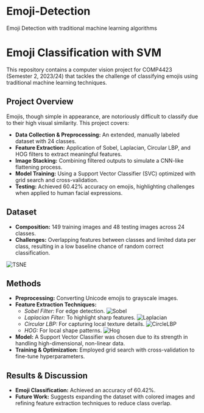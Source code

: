 # Emoji-Detection
Emoji Detection with traditional machine learning algorithms

# Emoji Classification with SVM

This repository contains a computer vision project for COMP4423 (Semester 2, 2023/24) that tackles the challenge of classifying emojis using traditional machine learning techniques.

## Project Overview

Emojis, though simple in appearance, are notoriously difficult to classify due to their high visual similarity. This project covers:
- **Data Collection & Preprocessing:** An extended, manually labeled dataset with 24 classes.
- **Feature Extraction:** Application of Sobel, Laplacian, Circular LBP, and HOG filters to extract meaningful features.
- **Image Stacking:** Combining filtered outputs to simulate a CNN-like flattening process.
- **Model Training:** Using a Support Vector Classifier (SVC) optimized with grid search and cross-validation.
- **Testing:** Achieved 60.42% accuracy on emojis, highlighting challenges when applied to human facial expressions.

## Dataset

- **Composition:** 149 training images and 48 testing images across 24 classes.
- **Challenges:** Overlapping features between classes and limited data per class, resulting in a low baseline chance of random correct classification.

![TSNE](https://github.com/user-attachments/assets/8dd34cdb-a75a-4222-9835-c641d72b8bca)


## Methods

- **Preprocessing:** Converting Unicode emojis to grayscale images.
- **Feature Extraction Techniques:**
  - *Sobel Filter:* For edge detection.
 ![Sobel](https://github.com/user-attachments/assets/c85d986d-f17d-4f53-86d8-a7359383acc8)
  - *Laplacian Filter:* To highlight sharp features.
 ![Laplacian](https://github.com/user-attachments/assets/aee91ee9-89ae-43ec-aaa8-b5359d42627a)
  - *Circular LBP:* For capturing local texture details.
![CircleLBP](https://github.com/user-attachments/assets/a4b0612a-82ab-4ede-a2c3-6eeca71a2263)
  - *HOG:* For local shape patterns.
![Hog](https://github.com/user-attachments/assets/69eb6e89-bd33-4b5b-8d95-1aab3a822483)
- **Model:** A Support Vector Classifier was chosen due to its strength in handling high-dimensional, non-linear data.
- **Training & Optimization:** Employed grid search with cross-validation to fine-tune hyperparameters.

## Results & Discussion
- **Emoji Classification:** Achieved an accuracy of 60.42%.
- **Future Work:** Suggests expanding the dataset with colored images and refining feature extraction techniques to reduce class overlap.

